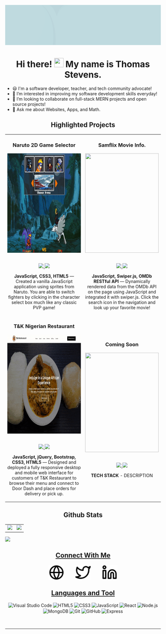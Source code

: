 ![alt text](https://github.com/ThomasAlanStevens/ThomasAlanStevens/blob/main/Github%20Cover.gif?raw=true)


<h1 align='center'>Hi there! <img src="https://github.com/sudnyeshtalekar/sudnyeshtalekar/blob/master/Assets/Hi.gif" width="30px" height="30px"> My name is Thomas Stevens.</h1>

- 😃 I'm a software developer, teacher, and tech community advocate!
- 👀 I’m interested in improving my software development skills everyday!
- 💞️ I’m looking to collaborate on full-stack MERN projects and open source projects!
- 💬 Ask me about Websites, Apps, and Math.


<!--Project Section -->

<h2 align="center">Highlighted Projects </h2>
<div align="center">
<table>
<tr>
<td width="50%">
<h3 align="center" color="white">Naruto 2D Game Selector</h2>
<div align="center" >  
<a href='https://narutobattlescreen-js.netlify.app/'>
<img src="https://github.com/ssaryonjr/ssaryonjr/blob/main/ezgif.com-gif-maker.gif?raw=true" alt="Naruto Game" height="322px" width="100%" />
</a>
<br>
<br>
<p>
<a href="https://github.com/ssaryonjr/Naruto-Character-Selector/tree/main/Naruto.JS" target="_blank">
<img src="https://img.shields.io/badge/Code-lightgrey?style=for-the-badge&logo=github"/>
</a>  
<a href="https://narutobattlescreen-js.netlify.app/" target="_blank">
<img src="https://img.shields.io/badge/-website-green?style=for-the-badge&color=005da8"/>
</a>
</p>
<p><strong>JavaScript, CSS3, HTML5</strong> — Created a vanilla JavaScript application using sprites from Naruto. You are able to switch fighters by clicking in the character select box much like any classic PVP game!</p>
</div>
</td>
<td width="50%">
<h3 align="center" color="white">Samflix Movie Info.</h2>
<div align="center" >  
<a href='https://ssjrmovieapi.netlify.app/'>
<img src="https://github.com/ssaryonjr/ssaryonjr/blob/main/ezgif.com-gif-maker%20(1).gif?raw=true" alt="" height="322px" width="100%" />
</a>
<br>
<br>
<p>
<a href="https://github.com/ssaryonjr" target="_blank">
<img src="https://img.shields.io/badge/Code-lightgrey?style=for-the-badge&logo=github"/>
</a>  
<a href="https://ssjrmovieapi.netlify.app/" target="_blank">
<img src="https://img.shields.io/badge/-website-green?style=for-the-badge&color=005da8"/>
</a>
</p>
<p><strong>JavaScript, Swiper.js, OMDb RESTful API</strong> — Dynamically rendered data from the OMDb API on the page using JavaScript and integrated it with swiper.js. Click the search icon in the navigation and look up your favorite movie!</p>
</div>
<tr>
<td width="50%">
<h3 align="center" color="white">T&K Nigerian Restaurant</h2>
<div align="center">  
<a href='https://tandkrestaurant.netlify.app/'>
<img src="https://github.com/ssaryonjr/ssaryonjr/blob/main/ezgif.com-gif-maker%20(5).gif?raw=true" alt="Restaurant Website" height="322px" width="100%" />
</a>
<br>
<br>
<p>
<a href="https://github.com/ssaryonjr/T-K-Restaurant-" target="_blank">
<img src="https://img.shields.io/badge/Code-lightgrey?style=for-the-badge&logo=github"/>
</a>  
<a href="https://tandkrestaurant.netlify.app/" target="_blank">
<img src="https://img.shields.io/badge/-website-green?style=for-the-badge&color=005da8"/>
</a>
</p>
<p><strong>JavaScript, jQuery, Bootstrap, CSS3, HTML5</strong> — Designed and deployed a fully responsive desktop and mobile web interface for customers of T&K Restaurant to browse their menu and connect to Door Dash and place orders for delivery or pick up.</p>
</div>
</td>
<td width="50%">
<h3 align="center" color="white">Coming Soon</h2>
<div align="center" >  
<a href='https://www.google.com'>
<img src="https://source.unsplash.com/600x400/?city" alt="" height="322px" width="100%" />
</a>
<br>
<br>
<p>
<a href="https://www.google.com" target="_blank">
<img src="https://img.shields.io/badge/Code-lightgrey?style=for-the-badge&logo=github"/>
</a>  
<a href="https://www.google.com" target="_blank">
<img src="https://img.shields.io/badge/-website-green?style=for-the-badge&color=005da8"/>
</a>
</p>
<p><strong>TECH STACK</strong> - DESCRIPTION</p>
</div>
</table>

</div>

<h2 align="center">Github Stats</h2>


<table>
<tr>
<td width="50%">
<img width="100%" src="http://github-readme-streak-stats.herokuapp.com?user=ThomasAlanStevens&hide_border=true&stroke=050E96&fire=8E1010&dates=00000077&sideLabels=050E96&currStreakLabel=050E96&currStreakNum=8E1010&ring=050E96&sideNums=8E1010">
</td>
<td width="50%">
<img width="100%" src="https://github-readme-stats.vercel.app/api?username=ThomasAlanStevens&hide_border=true&hide=stars&text_color=050E96&icon_color=050E96&title_color=8E1010&include_all_commits=true&count_private=true&show_icon=true">
</table>

<img src="https://activity-graph.herokuapp.com/graph?username=thomasalanstevens&bg_color=FFFFFF00&color=050E96&line=050E96&point=8E1010&hide_border=true&title_color=8E1010&include_all_commits=true&count_private=true">

<h2 align="center"><u>Connect With Me</u></h3>

<section align="center">
<a href="https://stevenssoftwareservices.com"><img align="center" alt="Website" width="10%" src="./img/globe-light.svg"/></a>
&nbsp;&nbsp;&nbsp;&nbsp;&nbsp;&nbsp;&nbsp;
<a href="https://twitter.com/ThomasAlanStev"><img align="center" alt="Twitter" width="10%" src="./img/twitter-light.svg"/></a>
&nbsp;&nbsp;&nbsp;&nbsp;&nbsp;&nbsp;&nbsp;
<a href="https://www.linkedin.com/in/thomas-alan-stevens"><img align="center" alt="Linkedin" width="10%" src="./img/linkedin-light.svg"/></a>
</section>

<h2 align='center'><u>Languages and Tool</u></h3>

<section align="center">
<img align="center" alt="Visual Studio Code" width="8%" src="https://cdn.jsdelivr.net/gh/devicons/devicon/icons/vscode/vscode-original.svg"/>
<img align="center" alt="HTML5" width="8%" src="https://cdn.jsdelivr.net/gh/devicons/devicon/icons/html5/html5-original.svg"/>
<img align="center" alt="CSS3" width="8%" src="https://cdn.jsdelivr.net/gh/devicons/devicon/icons/css3/css3-original.svg"/>
<!-- [<img align="left" alt="Sass" width="26px" src="https://cdn.jsdelivr.net/gh/devicons/devicon/icons/sass/sass-original.svg" style="padding-right:10px;" />] -->
<img align="center" alt="JavaScript" width="8%" src="https://cdn.jsdelivr.net/gh/devicons/devicon/icons/javascript/javascript-original.svg"/>
<img align="center" alt="React" width="8%" src="https://cdn.jsdelivr.net/gh/devicons/devicon/icons/react/react-original.svg"/>
<!-- [<img align="left" alt="Gatsby" width="26px" src="https://cdn.jsdelivr.net/gh/devicons/devicon/icons/gatsby/gatsby-original.svg" style="padding-right:10px;" />]
[<img align="left" alt="GraphQL" width="26px" src="https://cdn.jsdelivr.net/gh/devicons/devicon/icons/graphql/graphql-plain.svg" style="padding-right:10px;" />] -->
<img align="center" alt="Node.js" width="8%" src="https://cdn.jsdelivr.net/gh/devicons/devicon/icons/nodejs/nodejs-original.svg"/>
<img align="center" alt="MongoDB" width="8%" src="https://cdn.jsdelivr.net/gh/devicons/devicon/icons/mongodb/mongodb-original.svg"/>
<!-- [<img align="left" alt="MySQL" width="26px" src="https://cdn.jsdelivr.net/gh/devicons/devicon/icons/mysql/mysql-original.svg" style="padding-right:10px;" />] -->
<img align="center" alt="Git" width="8%" src="https://cdn.jsdelivr.net/gh/devicons/devicon/icons/git/git-original.svg"/>
<img align="center" alt="GitHub" width="8%" src="https://user-images.githubusercontent.com/3369400/139448065-39a229ba-4b06-434b-bc67-616e2ed80c8f.png"/>
<img align="center" alt="Express" width="18%" src="https://user-images.githubusercontent.com/97814431/170081210-73593c53-48ce-4ad1-bd96-d370c124cc2c.png">
</section>


<br />
<br />

---

